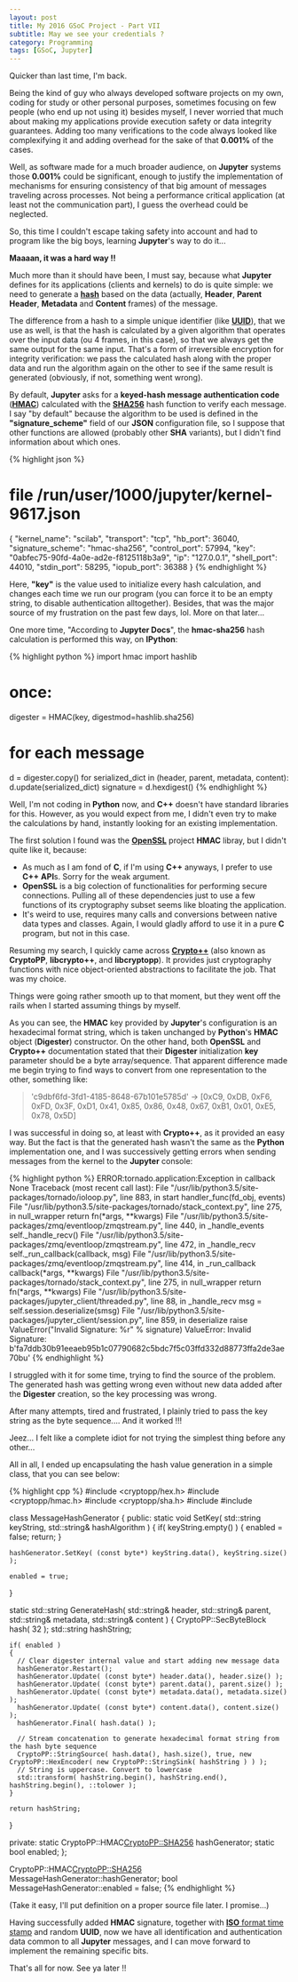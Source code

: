 ```yaml
---
layout: post
title: My 2016 GSoC Project - Part VII
subtitle: May we see your credentials ?
category: Programming
tags: [GSoC, Jupyter]
---  
```


Quicker than last time, I'm back.

Being the kind of guy who always developed software projects on my own, coding for study or other personal purposes, sometimes focusing on few people (who end up not using it) besides myself, I never worried that much about making my applications provide execution safety or data integrity guarantees. Adding too many verifications to the code always looked like complexifying it and adding overhead for the sake of that **0.001%** of the cases.

Well, as software made for a much broader audience, on **Jupyter** systems those **0.001%** could be significant, enough to justify the implementation of mechanisms for ensuring consistency of that big amount of messages traveling across processes. Not being a performance critical application (at least not the communication part), I guess the overhead could be neglected.

So, this time I couldn't escape taking safety into account and had to program like the big boys, learning **Jupyter**'s way to do it...


**Maaaan, it was a hard way !!** 


Much more than it should have been, I must say, because what **Jupyter** defines for its applications (clients and kernels) to do is quite simple: we need to generate a [**hash**](https://en.wikipedia.org/wiki/Hash_function) based on the data (actually, **Header**, **Parent Header**, **Metadata** and **Content** frames) of the message.

The difference from a hash to a simple unique identifier (like [**UUID**](https://en.wikipedia.org/wiki/Universally_unique_identifier)), that we use as well, is that the hash is calculated by a given algorithm that operates over the input data (ou 4 frames, in this case), so that we always get the same output for the same input. That's a form of irreversible encryption for integrity verification: we pass the calculated hash along with the proper data and run the algorithm again on the other to see if the same result is generated (obviously, if not, something went wrong).

By default, **Jupyter** asks for a **keyed-hash message authentication code** ([**HMAC**](https://en.wikipedia.org/wiki/Hash-based_message_authentication_code)) calculated with the [**SHA256**](https://en.wikipedia.org/wiki/SHA-2) hash function to verify each message. I say "by default" because the algorithm to be used is defined in the **"signature_scheme"** field of our **JSON** configuration file, so I suppose that other functions are allowed (probably other **SHA** variants), but I didn't find information about which ones.

{% highlight json %}
# file /run/user/1000/jupyter/kernel-9617.json
{
  "kernel_name": "scilab",
  "transport": "tcp",
  "hb_port": 36040,
  "signature_scheme": "hmac-sha256",
  "control_port": 57994,
  "key": "0abfec75-90fd-4a0e-ad2e-f8125118b3a9",
  "ip": "127.0.0.1",
  "shell_port": 44010,
  "stdin_port": 58295,
  "iopub_port": 36388
}
{% endhighlight %}

Here, **"key"** is the value used to initialize every hash calculation, and changes each time we run our program (you can force it to be an empty string, to disable authentication alltogether). Besides, that was the major source of my frustration on the past few days, lol. More on that later...


One more time, "According to **Jupyter Docs**", the **hmac-sha256** hash calculation is performed this way, on **IPython**:

{% highlight python %}
import hmac
import hashlib

# once:
digester = HMAC(key, digestmod=hashlib.sha256)

# for each message
d = digester.copy()
for serialized_dict in (header, parent, metadata, content):
    d.update(serialized_dict)
signature = d.hexdigest()
{% endhighlight %}


Well, I'm not coding in **Python** now, and **C++** doesn't have standard libraries for this. However, as you would expect from me, I didn't even try to make the calculations by hand, instantly looking for an existing implementation.

The first solution I found was the [**OpenSSL**](https://www.openssl.org/) project **HMAC** libray, but I didn't quite like it, because:

- As much as I am fond of **C**, if I'm using **C++** anyways, I prefer to use **C++** **API**s. Sorry for the weak argument.
- **OpenSSL** is a big colection of functionalities for performing secure connections. Pulling all of these dependencies just to use a few functions of its cryptography subset seems like bloating the application.
- It's weird to use, requires many calls and conversions between native data types and classes. Again, I would gladly afford to use it in a pure **C** program, but not in this case.

Resuming my search, I quickly came across [**Crypto++**](http://www.cryptopp.com/) (also known as **CryptoPP**, **libcrypto++**, and **libcryptopp**). It provides just cryptography functions with nice object-oriented abstractions to facilitate the job. That was my choice.



Things were going rather smooth up to that moment, but they went off the rails when I started assuming things by myself.

As you can see, the **HMAC** key provided by **Jupyter**'s configuration is an hexadecimal format string, which is taken unchanged by **Python**'s **HMAC** object (**Digester**) constructor. On the other hand, both **OpenSSL** and **Crypto++** documentation stated that their **Digester** initialization **key** parameter should be a byte array/sequence. That apparent difference made me begin trying to find ways to convert from one representation to the other, something like:

>'c9dbf6fd-3fd1-4185-8648-67b101e5785d' -> [0xC9, 0xDB, 0xF6, 0xFD, 0x3F, 0xD1, 0x41, 0x85, 0x86, 0x48, 0x67, 0xB1, 0x01, 0xE5, 0x78, 0x5D]

I was successful in doing so, at least with **Crypto++**, as it provided an easy way. But the fact is that the generated hash wasn't the same as the **Python** implementation one, and I was successively getting errors when sending messages from the kernel to the **Jupyter** console:

{% highlight python %}
ERROR:tornado.application:Exception in callback None
Traceback (most recent call last):
  File "/usr/lib/python3.5/site-packages/tornado/ioloop.py", line 883, in start
    handler_func(fd_obj, events)
  File "/usr/lib/python3.5/site-packages/tornado/stack_context.py", line 275, in null_wrapper
    return fn(*args, **kwargs)
  File "/usr/lib/python3.5/site-packages/zmq/eventloop/zmqstream.py", line 440, in _handle_events
    self._handle_recv()
  File "/usr/lib/python3.5/site-packages/zmq/eventloop/zmqstream.py", line 472, in _handle_recv
    self._run_callback(callback, msg)
  File "/usr/lib/python3.5/site-packages/zmq/eventloop/zmqstream.py", line 414, in _run_callback
    callback(*args, **kwargs)
  File "/usr/lib/python3.5/site-packages/tornado/stack_context.py", line 275, in null_wrapper
    return fn(*args, **kwargs)
  File "/usr/lib/python3.5/site-packages/jupyter_client/threaded.py", line 88, in _handle_recv
    msg = self.session.deserialize(smsg)
  File "/usr/lib/python3.5/site-packages/jupyter_client/session.py", line 859, in deserialize
    raise ValueError("Invalid Signature: %r" % signature)
ValueError: Invalid Signature: b'fa7ddb30b91eeaeb95b1c07790682c5bdc7f5c03ffd332d88773ffa2de3ae70bu'
{% endhighlight %}


I struggled with it for some time, trying to find the source of the problem. The generated hash was getting wrong even without new data added after the **Digester** creation, so the key processing was wrong.

After many attempts, tired and frustrated, I plainly tried to pass the key string as the byte sequence.... And it worked !!!

Jeez... I felt like a complete idiot for not trying the simplest thing before any other...


All in all, I ended up encapsulating the hash value generation in a simple class, that you can see below:

{% highlight cpp %}
#include <cryptopp/hex.h>
#include <cryptopp/hmac.h>
#include <cryptopp/sha.h>
#include <algorithm>
#include <string>

class MessageHashGenerator
{
public:
  static void SetKey( std::string keyString, std::string& hashAlgorithm )
  {
    if( keyString.empty() )
    {
      enabled = false;
      return;
    }
    
    hashGenerator.SetKey( (const byte*) keyString.data(), keyString.size() );
    
    enabled = true;
  }
  
  static std::string GenerateHash( std::string& header, std::string& parent, std::string& metadata, std::string& content )
  {
    CryptoPP::SecByteBlock hash( 32 );
    std::string hashString;
    
    if( enabled )
    {
      // Clear digester internal value and start adding new message data
      hashGenerator.Restart();
      hashGenerator.Update( (const byte*) header.data(), header.size() );
      hashGenerator.Update( (const byte*) parent.data(), parent.size() );
      hashGenerator.Update( (const byte*) metadata.data(), metadata.size() );
      hashGenerator.Update( (const byte*) content.data(), content.size()  );
      hashGenerator.Final( hash.data() );
    
      // Stream concatenation to generate hexadecimal format string from the hash byte sequence
      CryptoPP::StringSource( hash.data(), hash.size(), true, new CryptoPP::HexEncoder( new CryptoPP::StringSink( hashString ) ) );
      // String is uppercase. Convert to lowercase
      std::transform( hashString.begin(), hashString.end(), hashString.begin(), ::tolower );
    }
    
    return hashString;
  }
  
private:
  static CryptoPP::HMAC<CryptoPP::SHA256> hashGenerator;
  static bool enabled;
};

CryptoPP::HMAC<CryptoPP::SHA256> MessageHashGenerator::hashGenerator;
bool MessageHashGenerator::enabled = false;
{% endhighlight %}

(Take it easy, I'll put definition on a proper source file later. I promise...)


Having successfully added **HMAC** signature, together with [**ISO** format time stamp](https://en.wikipedia.org/wiki/ISO_8601) and random **UUID**, now we have all identification and authentication data common to all **Jupyter** messages, and I can move forward to implement the remaining specific bits.


That's all for now. See ya later !!
